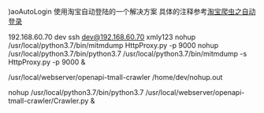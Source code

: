     ) aoAutoLogin
使用淘宝自动登陆的一个解决方案
具体的注释参考[淘宝爬虫之自动登录](https://www.jianshu.com/p/368be2cc6ca1)

192.168.60.70 dev 
ssh dev@192.168.60.70
xmly123
nohup /usr/local/python3.7/bin/mitmdump HttpProxy.py -p 9000
nohup /usr/local/python3.7/bin/python3.7 /usr/local/python3.7/bin/mitmdump -s HttpProxy.py -p 9000 &

/usr/local/webserver/openapi-tmall-crawler
/home/dev/nohup.out

nohup /usr/local/python3.7/bin/python3.7 /usr/local/webserver/openapi-tmall-crawler/Crawler.py &
